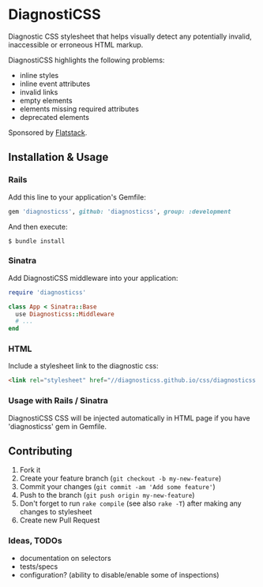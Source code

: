 # DiagnostiCSS

Diagnostic CSS stylesheet that helps visually detect any
potentially invalid, inaccessible or erroneous HTML markup.

DiagnostiCSS highlights the following problems:

* inline styles
* inline event attributes
* invalid links
* empty elements
* elements missing required attributes
* deprecated elements

Sponsored by [Flatstack](http://flatstack.com/).

## Installation & Usage

### Rails

Add this line to your application's Gemfile:

```ruby
gem 'diagnosticss', github: 'diagnosticss', group: :development
```

And then execute:

    $ bundle install

### Sinatra

Add DiagnostiCSS middleware into your application:

```ruby
require 'diagnosticss'

class App < Sinatra::Base
  use Diagnosticss::Middleware
  # ...
end
```

### HTML

Include a stylesheet link to the diagnostic css:

```html
<link rel="stylesheet" href="//diagnosticss.github.io/css/diagnosticss.css" media="all" />
```

### Usage with Rails / Sinatra

DiagnostiCSS CSS will be injected automatically in HTML page if you have 'diagnosticss' gem
in Gemfile.


## Contributing

1. Fork it
2. Create your feature branch (`git checkout -b my-new-feature`)
3. Commit your changes (`git commit -am 'Add some feature'`)
4. Push to the branch (`git push origin my-new-feature`)
5. Don't forget to run `rake compile` (see also `rake -T`) after making any changes to stylesheet
6. Create new Pull Request

### Ideas, TODOs

* documentation on selectors
* tests/specs
* configuration? (ability to disable/enable some of inspections)

